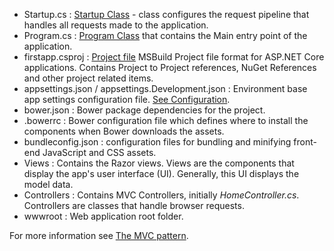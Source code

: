 * Startup.cs : [Startup Class](../fundamentals/startup.md) - class configures the request pipeline that handles all requests made to the application.
* Program.cs : [Program Class](../fundamentals/index.md) that contains the Main entry point of the application.
* firstapp.csproj : [Project file](https://docs.microsoft.com/dotnet/articles/core/preview3/tools/csproj) MSBuild Project file format for ASP.NET Core applications. Contains Project to Project references, NuGet References and other project related items.
* appsettings.json / appsettings.Development.json : Environment base app settings configuration file. [See Configuration](xref:fundamentals/configuration).
* bower.json : Bower package dependencies for the project.
* .bowerrc : Bower configuration file which defines where to install the components when Bower downloads the assets.
* bundleconfig.json : configuration files for bundling and minifying front-end JavaScript and CSS assets.
* Views : Contains the Razor views. Views are the components that display the app's user interface (UI). Generally, this UI displays the model data.
* Controllers : Contains MVC Controllers, initially *HomeController.cs*. Controllers are classes that handle browser requests.
* wwwroot : Web application root folder.

For more information see [The MVC pattern](xref:mvc/overview).
